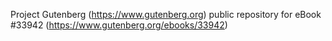 Project Gutenberg (https://www.gutenberg.org) public repository for eBook #33942 (https://www.gutenberg.org/ebooks/33942)
